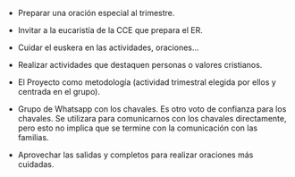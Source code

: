 [nombre]: <> (Oinarinak 2)
[sidebar]: <> (Oinarinak 2)
[icon]: <> (fa-hand-fist)
[exit]: <> (exit)

- Preparar una oración especial al trimestre.

- Invitar a la eucaristía de la CCE que prepara el ER.

- Cuidar el euskera en las actividades, oraciones...

- Realizar actividades que destaquen personas o  valores cristianos.

- El Proyecto como metodología (actividad trimestral elegida por ellos y centrada en el grupo).

- Grupo de Whatsapp con los chavales. Es otro voto de confianza para los chavales. Se utilizara para comunicarnos con los chavales directamente, pero esto no implica que se termine con la comunicación con las familias. 

- Aprovechar las salidas y completos para realizar oraciones más cuidadas.

